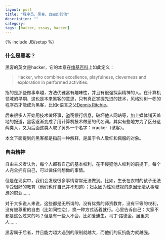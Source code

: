 ```yaml
---
layout: post
title: "程序员、黑客、自由即其他"
description: ""
category: 
tags: [hacker, essay, hacker]
---
```

{% include JB/setup %}

### 什么是黑客？
黑客的英文是hacker，它的本意在[维基百科](http://en.wikipedia.org/wiki/Hacker_\(programmer_subculture\))上如此定义：
> Hacker, who combines excellence, playfulness, cleverness and exploration in performed activities.

指的是那些做事卓越，方法优雅富有趣味性，并且有很强探索精神的人。在计算机领域的早期，这也是本来黑客的意思，只有真正掌握先进的技术，风格别树一帜的程序员才能成为黑客，比如c语言之父[Dennis Ritchie](http://en.wikipedia.org/wiki/Dennis_Ritchie)。

后来很多人开始用技术做坏事，盗窃银行信息，破坏他人网站等，加上媒体铺天盖地的报道，黑客逐渐变成了用计算机技术做恶的代名词。其实有些地方为了区分这两类人，又为后面这类人取了另外一个名字：cracker（骇客）。

本文下面提到的黑客都是指前一种解释，是属于令人敬仰和佩服的对象。

### 自由精神

自由主义者认为，每个人都有自己的基本权利，在不侵犯他人权利的前提下，每个人完全拥有自己，可以做任何想做的事情。

但是在现实中，我们会发现很多事情常常无法做到。比如，生长在农村的孩子无法享受很好的教育（他们也许自己并不知道）；妇女因为性别歧视的原因无法从事理想的职业……

对于大多说人来说，这些都是无所谓的，没有优秀的师资教育，没有平等的权利，没有被尊重的自由（比如同性恋），换一种方式活着就行。心里告诉自己：大家不都是这么过来的吗？但是有一些人不会，比如爱迪生，马丁·路德金，居里夫人……

黑客属于后者，并且能力越大遇到的限制就越大，而他们的反抗能力就越强。

